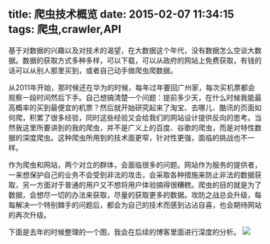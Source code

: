 title: 爬虫技术概览
date: 2015-02-07 11:34:15
tags: 爬虫,crawler,API
---

基于对数据的兴趣以及对技术的渴望，在大数据这个年代，没有数据怎么空谈大数据。数据的获取方式多种多样，可以下载，可以从政府的网站上免费获取，有钱的话可以从别人那里买到，或者自己动手做爬虫爬数据。

从2011年开始，那时候还在华为的时候，每年过年要回广州家，每次买机票都会观察一段时间然后下手。自己想搞清楚一个问题：提前多少天，在什么时候我能最高概率的买到最便宜的机票？然后就开始研究起来了淘宝、去哪儿、酷讯的页面如何爬，积累了很多经验，同时这些经验又会给我们的网站设计提供反向的思考。当然我这里所要讲到的我的爬虫，并不是广义上的百度、谷歌的爬虫，而是对特性数据的深度爬虫。这种爬虫所用到的技术面更窄，针对性更强，面临的挑战也不一样。

作为爬虫和网站，两个对立的群体，会面临很多的问题。网站作为服务的提供者，一来想保护自己的业务不会受到非法的攻击，会采取各种措施来防止非法的数据获取，另一方面对于普通的用户又不想将用户体验搞得很糟糕。爬虫的目的就是为了数据，会想尽一切的办法来获取，尽量的获取更多的数据。攻防之战总会升级，每每解决一个特别棘手的问题后，都会为自己的技术而感到沾沾自喜，也会期待网站的再次升级。

下面是去年的时候整理的一个图，我会在后续的博客里面进行深度的分析。
![](/images/2015/02/flight-crawler.png)